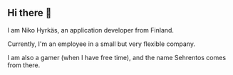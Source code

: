 ## Hi there 👋

I am Niko Hyrkäs, an application developer from Finland.

Currently, I'm an employee in a small but very flexible company.

I am also a gamer (when I have free time), and the name Sehrentos comes from there.

<!--
**Sehrentos/sehrentos** is a ✨ _special_ ✨ repository because its `README.md` (this file) appears on your GitHub profile.

Here are some ideas to get you started:

- 🔭 I’m currently working on ...
- 🌱 I’m currently learning ...
- 👯 I’m looking to collaborate on ...
- 🤔 I’m looking for help with ...
- 💬 Ask me about ...
- 📫 How to reach me: ...
- 😄 Pronouns: ...
- ⚡ Fun fact: ...
-->
